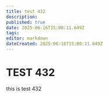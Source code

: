 ```yaml
---
title: test 432
description: 
published: true
date: 2025-06-16T15:00:11.649Z
tags: 
editor: markdown
dateCreated: 2025-06-16T15:00:11.649Z
---
```


# TEST 432
this is test 432
